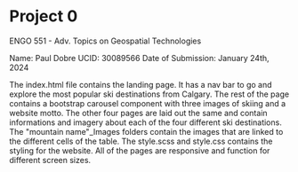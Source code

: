 # Project 0

ENGO 551 - Adv. Topics on Geospatial Technologies

Name: Paul Dobre
UCID: 30089566
Date of Submission: January 24th, 2024


The index.html file contains the landing page. It has a nav bar to go and explore the most popular ski destinations from Calgary. The rest of the page contains a bootstrap carousel component with three images of skiing and a website motto. The other four pages are laid out the same and contain informations and imagery about each of the four different ski destinations. The "mountain name"_Images folders contain the images that are linked to the different cells of the table. The style.scss and style.css contains the styling for the website. All of the pages are responsive and function for different screen sizes. 